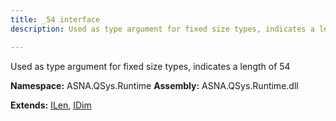 ```yaml
---
title: _54 interface
description: Used as type argument for fixed size types, indicates a length of 54 

---
```


Used as type argument for fixed size types, indicates a length of 54 

**Namespace:** ASNA.QSys.Runtime
**Assembly:** ASNA.QSys.Runtime.dll

**Extends:** [ILen](/reference/runtime/qsys-runtime/i-len.html), [IDim](/reference/runtime/qsys-runtime/i-dim.html)
<br>
<br>
